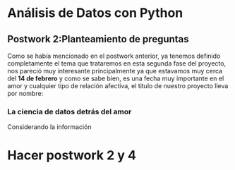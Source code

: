 # Análisis de Datos con Python

## Postwork 2:Planteamiento de preguntas

Como se había mencionado en el postwork anterior, ya tenemos definido completamente el tema que trataremos en esta segunda fase del proyecto, nos pareció muy interesante principalmente ya que estavamos muy cerca del **14 de febrero** y como se sabe bien, es una fecha muy importante en el amor y cualquier tipo de relación afectiva, el titulo de nuestro proyecto lleva por nombre:

### La ciencia de datos detrás del amor

Considerando la información

# Hacer postwork 2 y 4